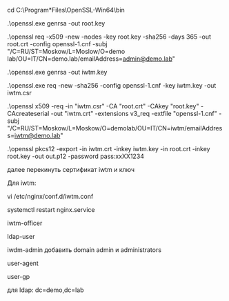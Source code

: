 cd C:\Program*Files\OpenSSL-Win64\bin

.\openssl.exe genrsa -out root.key

.\openssl req -x509 -new -nodes -key root.key -sha256 -days 365 -out root.crt -config openssl-1.cnf -subj "/C=RU/ST=Moskow/L=Moslow/O=demo lab/OU=IT/CN=demo.lab/emailAddress=admin@demo.lab"

.\openssl.exe genrsa -out iwtm.key

.\openssl.exe req -new -sha256 -config openssl-1.cnf -key iwtm.key -out iwtm.csr

.\openssl x509 -req -in "iwtm.csr" -CA "root.crt" -CAkey "root.key" -CAcreateserial -out "iwtm.crt" -extensions v3_req -extfile "openssl-1.cnf" -subj "/C=RU/ST=Moskow/L=Moskow/O=demolab/OU=IT/CN=iwtm/emailAddress=iwtm@demo.lab"

.\openssl pkcs12 -export -in iwtm.crt -inkey iwtm.key -in root.crt -inkey root.key -out out.p12 -password pass:xxXX1234

далее перекинуть сертификат iwtm и ключ 

Для iwtm:

vi /etc/nginx/conf.d/iwtm.conf

systemctl restart nginx.service


iwtm-officer

ldap-user

iwdm-admin добавить domain admin и administrators 

user-agent

user-gp

для ldap:
dc=demo,dc=lab
